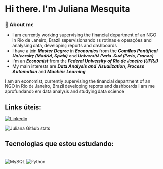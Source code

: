 # Hi there. I'm Juliana Mesquita

### 📌 About me

- I am currently working supervising the financial department of an NGO in Rio de Janeiro, Brazil supervisionando as rotinas e operações and analysing data, developing reports and dashboards
- I have a join ***Master Degree*** in ***Economics*** from the ***Comillas Pontifical University (Madrid, Spain)*** and ***Université Paris-Sud (Paris, France)***
- I'm an ***Economist*** from the ***Federal University of Rio de Janeiro (UFRJ)***
- My main interests are ***Data Analysis and Visualization***, ***Process Automation*** and ***Machine Learning***


I am an economist, currently supervising the financial department of an NGO in Rio de Janeiro, Brazil developing reports and dashboards
I am me aprofundando em data analysis and studying data science

## Links úteis: 

[![Linkedin](https://img.shields.io/badge/LinkedIn-0077B5?style=for-the-badge&logo=linkedin&logoColor=white)](https://www.linkedin.com/in/juliana-mesquita-b5049341/)

![Juliana Github stats](https://github-readme-stats.vercel.app/api?username=julianamesquita&show_icons=true&theme=radical)


## Tecnologias que estou estudando: 

<div style ="display: inline_block"><br/>
  <img align="center" alt="MySQL" src="https://img.shields.io/badge/MySQL-005C84?style=for-the-badge&logo=mysql&logoColor=white" />
  <img align="center" alt="Python" src="https://img.shields.io/badge/Python-14354C?style=for-the-badge&logo=python&logoColor=white" />
